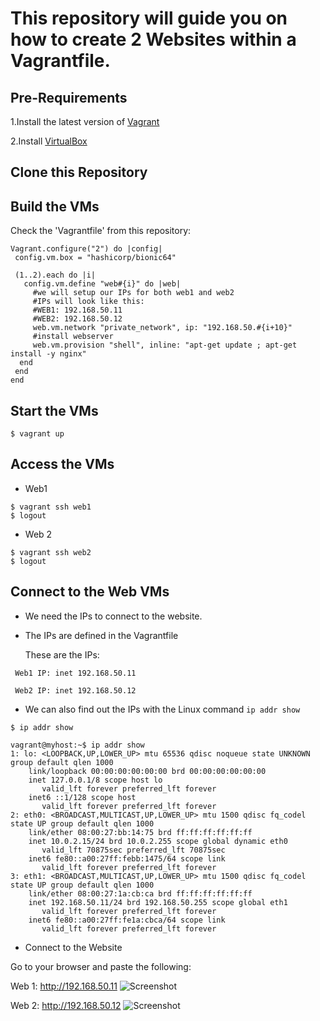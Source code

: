 # This repository will guide you on how to create 2 Websites within a Vagrantfile.


## Pre-Requirements

1.Install the latest version of [Vagrant](https://www.vagrantup.com/docs/installation)

2.Install [VirtualBox](https://www.virtualbox.org/)

## Clone this Repository


## Build the VMs
Check the 'Vagrantfile' from this repository:
```
Vagrant.configure("2") do |config|
 config.vm.box = "hashicorp/bionic64"

 (1..2).each do |i|
   config.vm.define "web#{i}" do |web|
     #we will setup our IPs for both web1 and web2 
     #IPs will look like this:
     #WEB1: 192.168.50.11
     #WEB2: 192.168.50.12
     web.vm.network "private_network", ip: "192.168.50.#{i+10}" 
     #install webserver
     web.vm.provision "shell", inline: "apt-get update ; apt-get install -y nginx"
  end
 end
end
```

## Start the VMs

```$ vagrant up```

## Access the VMs

- Web1
```
$ vagrant ssh web1
$ logout
```

- Web 2
```
$ vagrant ssh web2
$ logout
```
## Connect to the Web VMs

- We need the IPs to connect to the website.

- The IPs are defined in the Vagrantfile
  
  These are the IPs:
```
 Web1 IP: inet 192.168.50.11
 
 Web2 IP: inet 192.168.50.12
```

- We can also find out the IPs with the Linux command `ip addr show` 

```$ ip addr show```
```
vagrant@myhost:~$ ip addr show
1: lo: <LOOPBACK,UP,LOWER_UP> mtu 65536 qdisc noqueue state UNKNOWN group default qlen 1000
    link/loopback 00:00:00:00:00:00 brd 00:00:00:00:00:00
    inet 127.0.0.1/8 scope host lo
       valid_lft forever preferred_lft forever
    inet6 ::1/128 scope host 
       valid_lft forever preferred_lft forever
2: eth0: <BROADCAST,MULTICAST,UP,LOWER_UP> mtu 1500 qdisc fq_codel state UP group default qlen 1000
    link/ether 08:00:27:bb:14:75 brd ff:ff:ff:ff:ff:ff
    inet 10.0.2.15/24 brd 10.0.2.255 scope global dynamic eth0
       valid_lft 70875sec preferred_lft 70875sec
    inet6 fe80::a00:27ff:febb:1475/64 scope link 
       valid_lft forever preferred_lft forever
3: eth1: <BROADCAST,MULTICAST,UP,LOWER_UP> mtu 1500 qdisc fq_codel state UP group default qlen 1000
    link/ether 08:00:27:1a:cb:ca brd ff:ff:ff:ff:ff:ff
    inet 192.168.50.11/24 brd 192.168.50.255 scope global eth1
       valid_lft forever preferred_lft forever
    inet6 fe80::a00:27ff:fe1a:cbca/64 scope link 
       valid_lft forever preferred_lft forever
```


- Connect to the Website

Go to your browser and paste the following:

Web 1: http://192.168.50.11
![Screenshot](https://raw.githubusercontent.com/dlavric/VagrantTest/main/Screenshot%202021-01-14%20at%2017.10.47.png)

Web 2: http://192.168.50.12
![Screenshot](https://raw.githubusercontent.com/dlavric/VagrantTest/main/Screenshot%202021-01-14%20at%2017.10.33.png)

